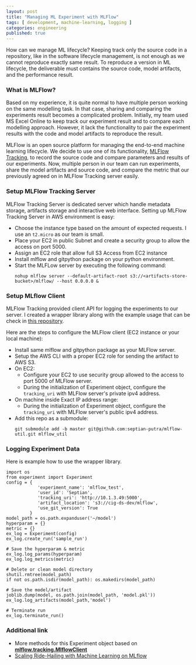 ```yaml
---
layout: post
title: "Managing ML Experiment with MLFlow"
tags: [ development, machine-learning, logging ]
categories: engineering
published: true
---
```


How can we manage ML lifecycle? Keeping track only the source code in a repository, like in the software lifecycle management, is not enough as we cannot reproduce exactly same result. To reproduce a version in ML lifecycle, the deliverable must contains the source code, model artifacts, and the performance result. 

<!--more-->
### What is MLFlow?
Based on my experience, it is quite normal to have multiple person working on the same modelling task.
In that case, sharing and comparing the experiments result becomes a complicated problem. Initially, my team used MS Excel Online to keep track our experiment result and to compare each modelling approach. However, it lack the functionality to pair the experiment results with the code and model artifacts to reproduce the result.

MLFlow is an open source platform for managing the end-to-end machine learning lifecycle.
We decide to use one of its functionality, [MLFlow Tracking](https://mlflow.org/docs/latest/tracking.html), to record the source code and compare parameters and results of our experiments. Now, multiple person in our team can run experiments, share the model artifacts and source code, and compare the metric that our previously agreed on in MLFlow Tracking server easily.

### Setup MLFlow Tracking Server
MLFlow Tracking Server is dedicated server which handle metadata storage, artifacts storage and interactive web interface. Setting up MLFlow Tracking Server in AWS environment is easy:
* Choose the instance type based on the amount of expected requests. I use an `t2.micro` as our team is small. 
* Place your EC2 in public Subnet and create a security group to allow the access on port 5000.
* Assign an EC2 role that allow full S3 Access from EC2 instance
* Install mlflow and gitpython package on your python environment.
* Start the MLFLow server by executing the following command:
    <pre><code class="language-bash">nohup mlflow server --default-artifact-root s3://&lt;artifacts-store-bucket&gt;/mlflow/ --host 0.0.0.0 &</code></pre>

### Setup MLflow Client
MLFlow Tracking provided client API for logging the experiments to our server. I created a wrapper library along with the example usage that can be check in [this repository](https://github.com/septian-putra/mlflow-util).

Here are the steps to configure the MLFlow client (EC2 instance or your local machine):
* Install same mlflow and gitpython package as your MLFlow server.
* Setup the AWS CLI with a proper EC2 role for sending the artifact to AWS S3.
* On EC2:
   - Configure your EC2 to use security group allowed to the access to port 5000 of MLFlow server.
   - During the initialization of Experiment object, configure the `tracking_uri` with MLFlow server's private ipv4 address.
* On machine inside Exact IP address range:
   - During the initialization of Experiment object, configure the `tracking_uri` with MLFlow server's public ipv4 address.
* Add this repo as a submodule:
    <pre><code class="language-bash">git submodule add -b master git@github.com:septian-putra/mlflow-util.git mlflow_util</code></pre>


### Logging Experiment Data
Here is example how to use the wrapper library.
<pre><code class="language-py">import os
from experiment import Experiment
config = {
            'experiment_name': 'mlflow_test',
            'user_id': 'Septian',
            'tracking_uri': 'http://10.1.3.49:5000',
            'artifact_location': 's3://cig-ds-dev/mlflow',
            'use_git_version': True
         }
model_path = os.path.expanduser('~/model')
hyperparam = {}
metric = {}
ex_log = Experiment(config)
ex_log.create_run('sample_run')

# Save the hyperparam & metric
ex_log.log_params(hyperparam)
ex_log.log_metrics(metric)

# Delete or clean model directory
shutil.rmtree(model_path)
if not os.path.isdir(model_path): os.makedirs(model_path)

# Save the model/artifact
joblib.dump(model, os.path.join(model_path, 'model.pkl'))
ex_log.log_artifacts(model_path,'model')

# Terminate run
ex_log.terminate_run()</code></pre>

### Additional link
* More methods for this Experiment object based on [**mlflow.tracking.MlflowClient**](https://mlflow.org/docs/latest/python_api/mlflow.tracking.html)
* [Scaling Ride-Hailing with Machine Learning on MLflow](https://databricks.com/session/scaling-ride-hailing-with-machine-learning-on-mlflow)
